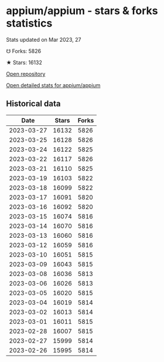 # appium/appium - stars & forks statistics

Stats updated on Mar 2023, 27

☋ Forks: 5826

★ Stars: 16132

[Open repository](https://github.com/appium/appium)

[Open detailed stats for appium/appium](https://reviewgithub.com/rep/appium/appium)

## Historical data
| Date | Stars | Forks |
|------|-------|-------|
| 2023-03-27 | 16132 | 5826 | 
| 2023-03-25 | 16128 | 5826 | 
| 2023-03-24 | 16122 | 5825 | 
| 2023-03-22 | 16117 | 5826 | 
| 2023-03-21 | 16110 | 5825 | 
| 2023-03-19 | 16103 | 5822 | 
| 2023-03-18 | 16099 | 5822 | 
| 2023-03-17 | 16091 | 5820 | 
| 2023-03-16 | 16092 | 5820 | 
| 2023-03-15 | 16074 | 5816 | 
| 2023-03-14 | 16070 | 5816 | 
| 2023-03-13 | 16060 | 5816 | 
| 2023-03-12 | 16059 | 5816 | 
| 2023-03-10 | 16051 | 5815 | 
| 2023-03-09 | 16043 | 5815 | 
| 2023-03-08 | 16036 | 5813 | 
| 2023-03-06 | 16026 | 5813 | 
| 2023-03-05 | 16020 | 5815 | 
| 2023-03-04 | 16019 | 5814 | 
| 2023-03-02 | 16013 | 5814 | 
| 2023-03-01 | 16011 | 5815 | 
| 2023-02-28 | 16007 | 5815 | 
| 2023-02-27 | 15999 | 5814 | 
| 2023-02-26 | 15995 | 5814 | 

